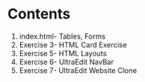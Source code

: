 <h1>Contents</h1>
<ol>
  <li>index.html- Tables, Forms</li>
  <li>Exercise 3- HTML Card Exercise</li>
  <li>Exercise 5- HTML Layouts</li>
  <li>Exercise 6- UltraEdit NavBar</li>
  <li>Exercise 7- UltraEdit Website Clone</li>
</ol>
